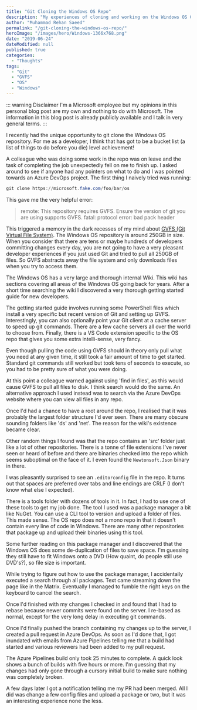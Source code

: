 ```yaml
---
title: "Git Cloning the Windows OS Repo"
description: "My experiences of cloning and working on the Windows OS Git repository."
author: "Muhammad Rehan Saeed"
permalink: "/git-cloning-the-windows-os-repo/"
heroImage: "/images/hero/Windows-1366x768.png"
date: "2019-06-24"
dateModified: null
published: true
categories:
  - "Thoughts"
tags:
  - "Git"
  - "GVFS"
  - "OS"
  - "Windows"
---
```


::: warning Disclaimer
I'm a Microsoft employee but my opinions in this personal blog post are my own and nothing to do with Microsoft. The information in this blog post is already publicly available and I talk in very general terms.
:::

I recently had the unique opportunity to git clone the Windows OS repository. For me as a developer, I think that has got to be a bucket list (a list of things to do before you die) level achievement!

A colleague who was doing some work in the repo was on leave and the task of completing the job unexpectedly fell on me to finish up. I asked around to see if anyone had any pointers on what to do and I was pointed towards an Azure DevOps project. The first thing I naively tried was running:

```powershell
git clone https://microsoft.fake.com/foo/bar/os
```

This gave me the very helpful error:

> remote: This repository requires GVFS. Ensure the version of git you are using supports GVFS.
> fatal: protocol error: bad pack header

This triggered a memory in the dark recesses of my mind about [GVFS (Git Virtual File System)](https://devblogs.microsoft.com/devops/announcing-gvfs-git-virtual-file-system/). The Windows OS repository is around 250GB in size. When you consider that there are tens or maybe hundreds of developers committing changes every day, you are not going to have a very pleasant developer experiences if you just used Git and tried to pull all 250GB of files. So GVFS abstracts away the file system and only downloads files when you try to access them.

The Windows OS has a very large and thorough internal Wiki. This wiki has sections covering all areas of the Windows OS going back for years. After a short time searching the wiki I discovered a very thorough getting started guide for new developers.

The getting started guide involves running some PowerShell files which install a very specific but recent version of Git and setting up GVFS. Interestingly, you can also optionally point your Git client at a cache server to speed up git commands. There are a few cache servers all over the world to choose from. Finally, there is a VS Code extension specific to the OS repo that gives you some extra intelli-sense, very fancy.

Even though pulling the code using GVFS should in theory only pull what you need at any given time, it still took a fair amount of time to get started. Standard git commands still worked but took tens of seconds to execute, so you had to be pretty sure of what you were doing.

At this point a colleague warned against using 'find in files', as this would cause GVFS to pull all files to disk. I think search would do the same. An alternative approach I used instead was to search via the Azure DevOps website where you can view all files in any repo.

Once I'd had a chance to have a root around the repo, I realised that it was probably the largest folder structure I'd ever seen. There are many obscure sounding folders like 'ds' and 'net'. The reason for the wiki's existence became clear.

Other random things I found was that the repo contains an 'src' folder just like a lot of other repositories. There is a tonne of file extensions I've never seen or heard of before and there are binaries checked into the repo which seems suboptimal on the face of it. I even found the `Newtonsoft.Json` binary in there.

I was pleasantly surprised to see an `.editorconfig` file in the repo. It turns out that spaces are preferred over tabs and line endings are CRLF (I don't know what else I expected).

There is a tools folder with dozens of tools in it. In fact, I had to use one of these tools to get my job done. The tool I used was a package manager a bit like NuGet. You can use a CLI tool to version and upload a folder of files. This made sense. The OS repo does not a mono repo in that it doesn't contain every line of code in Windows. There are many other repositories that package up and upload their binaries using this tool.

Some further reading on this package manager and I discovered that the Windows OS does some de-duplication of files to save space. I'm guessing they still have to fit Windows onto a DVD (How quaint, do people still use DVD's?), so file size is important.

While trying to figure out how to use the package manager, I accidentally executed a search through all packages. Text came streaming down the page like in the Matrix. Eventually I managed to fumble the right keys on the keyboard to cancel the search.

Once I'd finished with my changes I checked in and found that I had to rebase because newer commits were found on the server. I re-based as normal, except for the very long delay in executing git commands.

Once I'd finally pushed the branch containing my changes up to the server, I created a pull request in Azure DevOps. As soon as I'd done that, I got inundated with emails from Azure Pipelines telling me that a build had started and various reviewers had been added to my pull request.

The Azure Pipelines build only took 25 minutes to complete. A quick look shows a bunch of builds with five hours or more. I'm guessing that my changes had only gone through a cursory initial build to make sure nothing was completely broken.

A few days later I got a notification telling me my PR had been merged. All I did was change a few config files and upload a package or two, but it was an interesting experience none the less.
